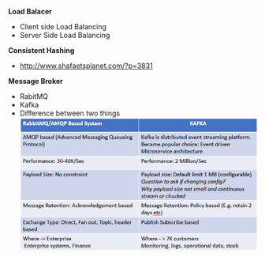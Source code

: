 **Load Balacer**
- Client side Load Balancing
- Server Side Load Balancing

**Consistent Hashing**
- http://www.shafaetsplanet.com/?p=3831

**Message Broker**
- RabitMQ
- Kafka
- Difference between two things <br>
![Rabbit MQ vs Kafka](https://github.com/uttomroy/InterviewResources/blob/main/Assets/KHpje.png)
